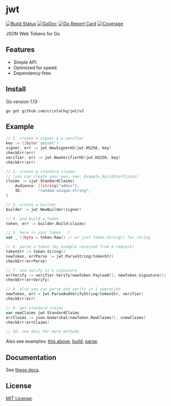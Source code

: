 # jwt

[![Build Status][build-img]][build-url]
[![GoDoc][doc-img]][doc-url]
[![Go Report Card][reportcard-img]][reportcard-url]
[![Coverage][coverage-img]][coverage-url]

JSON Web Tokens for Go

## Features

* Simple API.
* Optimized for speed.
* Dependency-free.

## Install

Go version 1.13

```
go get github.com/cristalhq/jwt/v3
```

## Example

```go
// 1. create a signer & a verifier
key := []byte(`secret`)
signer, err := jwt.NewSignerHS(jwt.HS256, key)
checkErr(err)
verifier, err := jwt.NewVerifierHS(jwt.HS256, key)
checkErr(err)

// 2. create q standard claims
// (you can create your own, see: Example_BuildUserClaims)
claims := &jwt.StandardClaims{
    Audience: []string{"admin"},
    ID:       "random-unique-string",
}

// 3. create a builder
builder := jwt.NewBuilder(signer)

// 4. and build a token
token, err := builder.Build(claims)

// 5. here is your token  :)
var _ []byte = token.Raw() // or just token.String() for string

// 6. parse a token (by example received from a request)
tokenStr := token.String()
newToken, errParse := jwt.ParseString(tokenStr)
checkErr(errParse)

// 7. and verify it's signature
errVerify := verifier.Verify(newToken.Payload(), newToken.Signature())
checkErr(errVerify)

// 8. also you can parse and verify in 1 operation
newToken, err = jwt.ParseAndVerifyString(tokenStr, verifier)
checkErr(err)

// 9. get standard claims
var newClaims jwt.StandardClaims
errClaims := json.Unmarshal(newToken.RawClaims(), &newClaims)
checkErr(errClaims)

// 10. see docs for more methods
```

Also see examples: [this above](https://github.com/cristalhq/jwt/blob/master/example_test.go), [build](https://github.com/cristalhq/jwt/blob/master/example_build_test.go), [parse](https://github.com/cristalhq/jwt/blob/master/example_parse_test.go).

## Documentation

See [these docs][doc-url].

## License

[MIT License](LICENSE).

[build-img]: https://github.com/cristalhq/jwt/workflows/build/badge.svg
[build-url]: https://github.com/cristalhq/jwt/actions
[doc-img]: https://godoc.org/github.com/cristalhq/jwt?status.svg
[doc-url]: https://pkg.go.dev/github.com/cristalhq/jwt/v3
[reportcard-img]: https://goreportcard.com/badge/cristalhq/jwt
[reportcard-url]: https://goreportcard.com/report/cristalhq/jwt
[coverage-img]: https://codecov.io/gh/cristalhq/jwt/branch/master/graph/badge.svg
[coverage-url]: https://codecov.io/gh/cristalhq/jwt
